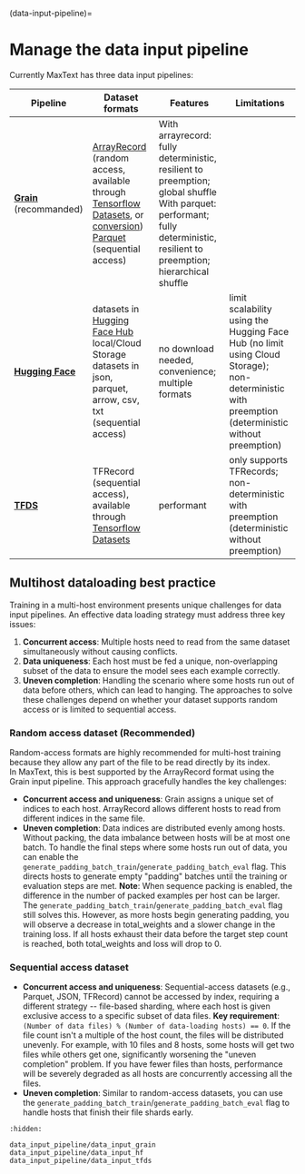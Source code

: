 <!--
 Copyright 2023–2025 Google LLC

 Licensed under the Apache License, Version 2.0 (the "License");
 you may not use this file except in compliance with the License.
 You may obtain a copy of the License at

    https://www.apache.org/licenses/LICENSE-2.0

 Unless required by applicable law or agreed to in writing, software
 distributed under the License is distributed on an "AS IS" BASIS,
 WITHOUT WARRANTIES OR CONDITIONS OF ANY KIND, either express or implied.
 See the License for the specific language governing permissions and
 limitations under the License.
-->

(data-input-pipeline)=
# Manage the data input pipeline

Currently MaxText has three data input pipelines:

| Pipeline | Dataset formats | Features | Limitations |
| -------- | --------------- | -------- | ----------- |
| **[Grain](data_input_pipeline/data_input_grain.md)** (recommanded)| [ArrayRecord](https://github.com/google/array_record) (random access, available through [Tensorflow Datasets](https://www.tensorflow.org/datasets/catalog/overview), or [conversion](https://github.com/google/array_record/tree/main/beam))<br>[Parquet](https://arrow.apache.org/docs/python/parquet.html) (sequential access) | With arrayrecord: fully deterministic, resilient to preemption; global shuffle <br>With parquet: performant; fully deterministic, resilient to preemption; hierarchical shuffle |  |
| **[Hugging Face](data_input_pipeline/data_input_hf.md)** | datasets in [Hugging Face Hub](https://huggingface.co/datasets)<br>local/Cloud Storage datasets in json, parquet, arrow, csv, txt (sequential access) | no download needed, convenience; <br>multiple formats | limit scalability using the Hugging Face Hub (no limit using Cloud Storage); <br>non-deterministic with preemption<br>(deterministic without preemption)<br> |
| **[TFDS](data_input_pipeline/data_input_hf.md)** | TFRecord (sequential access), available through [Tensorflow Datasets](https://www.tensorflow.org/datasets/catalog/overview) | performant | only supports TFRecords; <br>non-deterministic with preemption<br>(deterministic without preemption) |


## Multihost dataloading best practice
Training in a multi-host environment presents unique challenges for data input pipelines. An effective data loading strategy must address three key issues:
1. **Concurrent access**: Multiple hosts need to read from the same dataset simultaneously without causing conflicts.
2. **Data uniqueness**: Each host must be fed a unique, non-overlapping subset of the data to ensure the model sees each example correctly.
3. **Uneven completion**: Handling the scenario where some hosts run out of data before others, which can lead to hanging. 
The approaches to solve these challenges depend on whether your dataset supports random access or is limited to sequential access.

### Random access dataset (Recommended)
Random-access formats are highly recommended for multi-host training because they allow any part of the file to be read directly by its index.<br>
In MaxText, this is best supported by the ArrayRecord format using the Grain input pipeline. This approach gracefully handles the key challenges:
* **Concurrent access and uniqueness**: Grain assigns a unique set of indices to each host. ArrayRecord allows different hosts to read from different indices in the same file.
* **Uneven completion**: Data indices are distributed evenly among hosts. Without packing, the data imbalance between hosts will be at most one batch. To handle the final steps where some hosts run out of data, you can enable the `generate_padding_batch_train`/`generate_padding_batch_eval` flag. This directs hosts to generate empty "padding" batches until the training or evaluation steps are met. **Note**: When sequence packing is enabled, the difference in the number of packed examples per host can be larger. The `generate_padding_batch_train`/`generate_padding_batch_eval` flag still solves this. However, as more hosts begin generating padding, you will observe a decrease in total_weights and a slower change in the training loss. If all hosts exhaust their data before the target step count is reached, both total_weights and loss will drop to 0.

### Sequential access dataset
* **Concurrent access and uniqueness**: Sequential-access datasets (e.g., Parquet, JSON, TFRecord) cannot be accessed by index, requiring a different strategy -- file-based sharding, where each host is given exclusive access to a specific subset of data files. **Key requirement**: `(Number of data files) % (Number of data-loading hosts) == 0`.  If the file count isn't a multiple of the host count, the files will be distributed unevenly. For example, with 10 files and 8 hosts, some hosts will get two files while others get one, significantly worsening the "uneven completion" problem. If you have fewer files than hosts, performance will be severely degraded as all hosts are concurrently accessing all the files.
* **Uneven completion**: Similar to random-access datasets, you can use the `generate_padding_batch_train`/`generate_padding_batch_eval` flag to handle hosts that finish their file shards early. 

```{toctree}
:hidden:

data_input_pipeline/data_input_grain
data_input_pipeline/data_input_hf
data_input_pipeline/data_input_tfds
```
